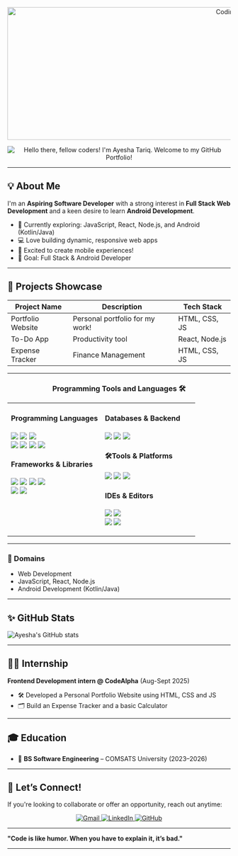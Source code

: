 
<p align="center">
  <img src="https://i.gifer.com/JXA0.gif"  alt="Coding GIF" height="300" width="1000" >
</p>

<p align="center">
  <img src="https://readme-typing-svg.demolab.com?font=Fira+Code&duration=2000&pause=1500&color=BF5700&center=true&vCenter=true&width=500&lines=Hi,+Hope+you+are+doing+Good!;I'm+Ayesha+Tariq!;Welcome+to+my+GitHub+Portfolio!" alt="Hello there, fellow coders! I'm Ayesha Tariq. Welcome to my GitHub Portfolio!" />
</p>

---

## 💡 About Me

I'm an **Aspiring Software Developer** with a strong interest in **Full Stack Web Development** and a keen desire to learn **Android Development**.

- 🌱 Currently exploring: JavaScript, React, Node.js, and Android (Kotlin/Java)
- 💻 Love building dynamic, responsive web apps
- 📱 Excited to create mobile experiences!
- 🎯 Goal: Full Stack & Android Developer

---

## 📝 Projects Showcase

| Project Name         | Description                          | Tech Stack        |
|----------------------|--------------------------------------|-------------------|
| Portfolio Website    | Personal portfolio for my work!      | HTML, CSS, JS     |
| To-Do App            | Productivity tool                    | React, Node.js    |
| Expense Tracker      | Finance Management                   | HTML, CSS, JS 

---

<div align="center">
  <h3>Programming Tools and Languages 🛠️ </h3>
<table>
  <tr valign="top">
    <!-- Left Column -->
    <td width="50%">
      <h4>Programming Languages</h4>
      <p>
        <img src="https://img.shields.io/badge/Python-3776AB?style=flat-square&logo=python&logoColor=white"/>
        <img src="https://img.shields.io/badge/C++-00599C?style=flat-square&logo=c%2B%2B&logoColor=white"/>
        <img src="https://img.shields.io/badge/Java-007396?style=flat-square&logo=java&logoColor=white"/>
        <br>
        <img src="https://img.shields.io/badge/HTML5-E34F26?style=flat-square&logo=html5&logoColor=white"/>
        <img src="https://img.shields.io/badge/CSS3-1572B6?style=flat-square&logo=css3&logoColor=white"/>
        <img src="https://img.shields.io/badge/JavaScript-F7DF1E?style=flat-square&logo=javascript&logoColor=black"/>
        <img src="https://img.shields.io/badge/Visual%20Basic-5C2D91?style=flat-square" />
      </p>
      <h4>Frameworks & Libraries</h4>
      <p>
        <img src="https://img.shields.io/badge/Flask-000000?style=flat-square&logo=flask"/>
        <img src="https://img.shields.io/badge/Django-092E20?style=flat-square&logo=django&logoColor=white"/>
        <img src="https://img.shields.io/badge/Tkinter-FFB400?style=flat-square"/>
        <img src="https://img.shields.io/badge/PyQt-41CD52?style=flat-square"/>
        <br>
        <img src="https://img.shields.io/badge/scikit--learn-F7931E?style=flat-square&logo=scikit-learn&logoColor=white"/>
        <img src="https://img.shields.io/badge/pandas-150458?style=flat-square&logo=pandas"/>
        </p>
    </td>
    <!-- Right Column -->
    <td width="50%">
      <h4>Databases & Backend</h4>
      <p>
        <img src="https://img.shields.io/badge/MySQL-4479A1?style=flat-square&logo=mysql&logoColor=white"/>
        <img src="https://img.shields.io/badge/SQLite-003B57?style=flat-square&logo=sqlite&logoColor=white"/>
        <img src="https://img.shields.io/badge/SQLAlchemy-FFCA28?style=flat-square&logo=sqlalchemy&logoColor=black"/>
      </p>
      <h4>🛠Tools & Platforms</h4>
      <p>
        <img src="https://img.shields.io/badge/Git-F05032?style=flat-square&logo=git&logoColor=white"/>
        <img src="https://img.shields.io/badge/GitHub-181717?style=flat-square&logo=github"/>
        <img src="https://img.shields.io/badge/Jupyter-F37626?style=flat-square&logo=jupyter&logoColor=white"/>
      </p>
      <h4>IDEs & Editors</h4>
      <p>
        <img src="https://img.shields.io/badge/VS%20Code-007ACC?style=flat-square&logo=visual-studio-code"/>
        <img src="https://img.shields.io/badge/NetBeans-1B6AC6?style=flat-square&logo=apache-netbeans-ide"/>
        <br>
        <img src="https://img.shields.io/badge/Dev%20C++-000000?style=flat-square"/>
        <img src="https://img.shields.io/badge/PyCharm-000000?style=flat-square&logo=pycharm"/>
      </p>
    </td>
  </tr>
</table>
</div>

---

### 🎯 Domains

- Web Development 
- JavaScript, React, Node.js 
- Android Development (Kotlin/Java)  


---

## ✨ GitHub Stats

![Ayesha's GitHub stats](https://github-readme-stats.vercel.app/api?username=Ayesha-Tariq27&show_icons=true&theme=radical)

---

## 🧑‍💼 Internship

**Frontend Development intern @ CodeAlpha** (Aug-Sept 2025)  
- 🛠️ Developed a Personal Portfolio Website using HTML, CSS and JS  
- 🗂️ Build an Expense Tracker and a basic Calculator

---

## 🎓 Education
- 🏫 **BS Software Engineering** – COMSATS University (2023–2026)   

---

## 🙌 Let’s Connect!

If you're looking to collaborate or offer an opportunity, reach out anytime:  

<div align="center">
  <a href="mailto:aishatariq713@gmail.com">
    <img src="https://img.shields.io/badge/Gmail-D14836?logo=gmail&logoColor=white&style=for-the-badge" alt="Gmail"/>
  </a>
  <a href="https://www.linkedin.com/in/ayesha-tariq21" target="_blank">
    <img src="https://img.shields.io/badge/LinkedIn-0077B5?logo=linkedin&logoColor=white&style=for-the-badge" alt="LinkedIn"/>
  </a>
  <a href="https://github.com/Ayesha-Tariq27" target="_blank">
    <img src="https://img.shields.io/badge/GitHub-181717?logo=github&logoColor=white&style=for-the-badge" alt="GitHub"/>
  </a>
</div>


---

 **"Code is like humor. When you have to explain it, it’s bad."** 

---








